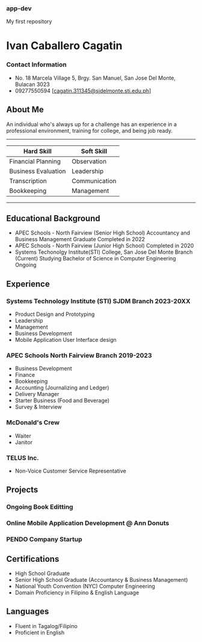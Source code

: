 ### app-dev
My first repository
# Ivan Caballero Cagatin

### Contact Information
- No. 18 Marcela Village 5, Brgy. San Manuel, San Jose Del Monte, Bulacan 3023
- 09277550594
 [cagatin.311345@sjdelmonte.sti.edu.ph]

## About Me

An individual who's always up for a challenge has an experience in a professional environment, training for college, and being job ready.

---

| Hard Skill | Soft Skill |
| ----------- | ----------- |
| Financial Planning | Observation |
| Business Evaluation | Leadership|
| Transcription | Communication |
| Bookkeeping | Management |
---
## Educational Background
- APEC Schools - North Fairview (Senior High School) Accountancy and Business Management Graduate Completed in 2022
- APEC Schools - North Fairview (Junior High School) Completed in 2020
- Systems Techonolgy Institute(STI) College, San Jose Del Monte Branch (Current) Studying Bachelor of Science in Computer Engineering Ongoing

## Experience
### Systems Technology Institute (STI) SJDM Branch 2023-20XX
- Product Design and Prototyping
- Leadership
- Management
- Business Development
- Mobile Application User Interface design

### APEC Schools North Fairview Branch 2019-2023
- Business Development
- Finance
- Bookkeeping
- Accounting (Journalizing and Ledger)
- Delivery Manager
- Starter Business (Food and Beverage)
- Survey & Interview

### McDonald's Crew
- Waiter
- Janitor

### TELUS Inc. 
- Non-Voice Customer Service Representative

## Projects
### Ongoing Book Editting
### Online Mobile Application Development @ Ann Donuts 
### PENDO Company Startup

## Certifications
- High School Graduate
- Senior High School Graduate (Accountancy & Business Management)
- National Youth Convention (NYC) Computer Engineering
- Domain Proficiency in Filipino & English Language

## Languages 
- Fluent in Tagalog/Filipino
- Proficient in English 

